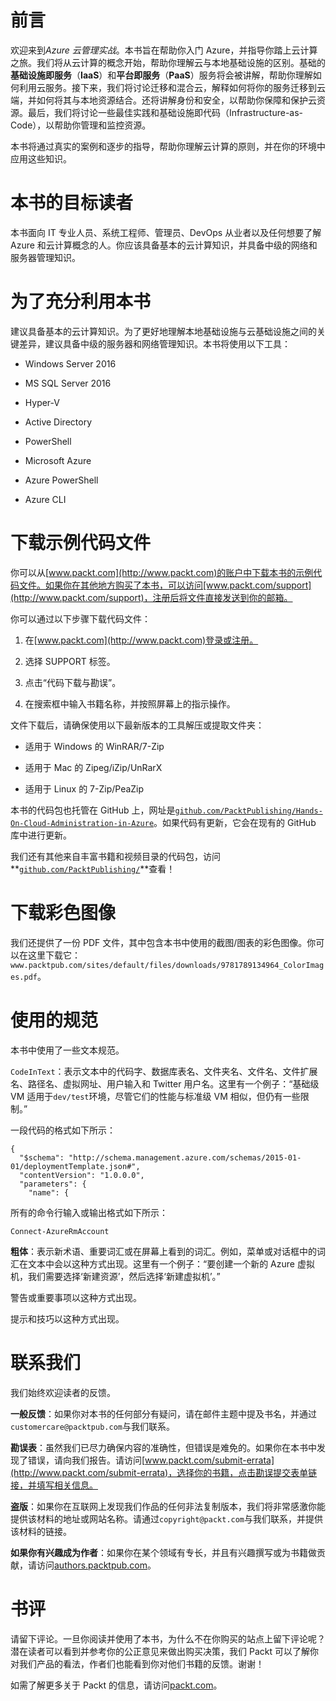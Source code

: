 # 前言

欢迎来到*Azure 云管理实战*。本书旨在帮助你入门 Azure，并指导你踏上云计算之旅。我们将从云计算的概念开始，帮助你理解云与本地基础设施的区别。基础的**基础设施即服务**（**IaaS**）和**平台即服务**（**PaaS**）服务将会被讲解，帮助你理解如何利用云服务。接下来，我们将讨论迁移和混合云，解释如何将你的服务迁移到云端，并如何将其与本地资源结合。还将讲解身份和安全，以帮助你保障和保护云资源。最后，我们将讨论一些最佳实践和基础设施即代码（Infrastructure-as-Code），以帮助你管理和监控资源。

本书将通过真实的案例和逐步的指导，帮助你理解云计算的原则，并在你的环境中应用这些知识。

# 本书的目标读者

本书面向 IT 专业人员、系统工程师、管理员、DevOps 从业者以及任何想要了解 Azure 和云计算概念的人。你应该具备基本的云计算知识，并具备中级的网络和服务器管理知识。

# 为了充分利用本书

建议具备基本的云计算知识。为了更好地理解本地基础设施与云基础设施之间的关键差异，建议具备中级的服务器和网络管理知识。本书将使用以下工具：

+   Windows Server 2016

+   MS SQL Server 2016

+   Hyper-V

+   Active Directory

+   PowerShell

+   Microsoft Azure

+   Azure PowerShell

+   Azure CLI

# 下载示例代码文件

你可以从[www.packt.com](http://www.packt.com)的账户中下载本书的示例代码文件。如果你在其他地方购买了本书，可以访问[www.packt.com/support](http://www.packt.com/support)，注册后将文件直接发送到你的邮箱。

你可以通过以下步骤下载代码文件：

1.  在[www.packt.com](http://www.packt.com)登录或注册。

1.  选择 SUPPORT 标签。

1.  点击“代码下载与勘误”。

1.  在搜索框中输入书籍名称，并按照屏幕上的指示操作。

文件下载后，请确保使用以下最新版本的工具解压或提取文件夹：

+   适用于 Windows 的 WinRAR/7-Zip

+   适用于 Mac 的 Zipeg/iZip/UnRarX

+   适用于 Linux 的 7-Zip/PeaZip

本书的代码包也托管在 GitHub 上，网址是[`github.com/PacktPublishing/Hands-On-Cloud-Administration-in-Azure`](https://github.com/PacktPublishing/Hands-On-Cloud-Administration-in-Azure)。如果代码有更新，它会在现有的 GitHub 库中进行更新。

我们还有其他来自丰富书籍和视频目录的代码包，访问**[`github.com/PacktPublishing/`](https://github.com/PacktPublishing/)**查看！

# 下载彩色图像

我们还提供了一份 PDF 文件，其中包含本书中使用的截图/图表的彩色图像。你可以在这里下载它：`www.packtpub.com/sites/default/files/downloads/9781789134964_ColorImages.pdf`。

# 使用的规范

本书中使用了一些文本规范。

`CodeInText`：表示文本中的代码字、数据库表名、文件夹名、文件名、文件扩展名、路径名、虚拟网址、用户输入和 Twitter 用户名。这里有一个例子：“基础级 VM 适用于`dev/test`环境，尽管它们的性能与标准级 VM 相似，但仍有一些限制。”

一段代码的格式如下所示：

```
{
  "$schema": "http://schema.management.azure.com/schemas/2015-01-01/deploymentTemplate.json#",
  "contentVersion": "1.0.0.0",
  "parameters": {
    "name": {
```

所有的命令行输入或输出格式如下所示：

```
Connect-AzureRmAccount
```

**粗体**：表示新术语、重要词汇或在屏幕上看到的词汇。例如，菜单或对话框中的词汇在文本中会以这种方式出现。这里有一个例子：“要创建一个新的 Azure 虚拟机，我们需要选择‘新建资源’，然后选择‘新建虚拟机’。”

警告或重要事项以这种方式出现。

提示和技巧以这种方式出现。

# 联系我们

我们始终欢迎读者的反馈。

**一般反馈**：如果你对本书的任何部分有疑问，请在邮件主题中提及书名，并通过`customercare@packtpub.com`与我们联系。

**勘误表**：虽然我们已尽力确保内容的准确性，但错误是难免的。如果你在本书中发现了错误，请向我们报告。请访问[www.packt.com/submit-errata](http://www.packt.com/submit-errata)，选择你的书籍，点击勘误提交表单链接，并填写相关信息。

**盗版**：如果你在互联网上发现我们作品的任何非法复制版本，我们将非常感激你能提供该材料的地址或网站名称。请通过`copyright@packt.com`与我们联系，并提供该材料的链接。

**如果你有兴趣成为作者**：如果你在某个领域有专长，并且有兴趣撰写或为书籍做贡献，请访问[authors.packtpub.com](http://authors.packtpub.com/)。

# 书评

请留下评论。一旦你阅读并使用了本书，为什么不在你购买的站点上留下评论呢？潜在读者可以看到并参考你的公正意见来做出购买决策，我们 Packt 可以了解你对我们产品的看法，作者们也能看到你对他们书籍的反馈。谢谢！

如需了解更多关于 Packt 的信息，请访问[packt.com](http://www.packt.com/)。
